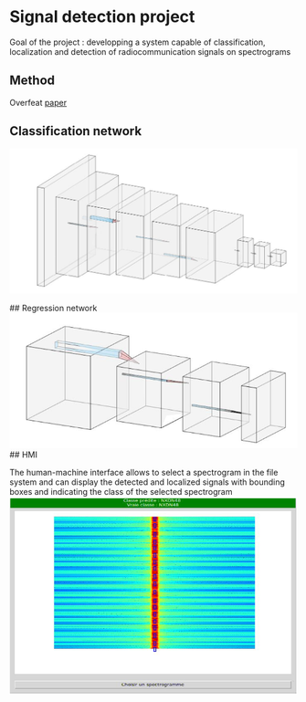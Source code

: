# Signal detection project
Goal of the project : developping a system capable of classification, localization and detection of
radiocommunication signals on spectrograms
## Method
Overfeat <a href="https://arxiv.org/pdf/1312.6229.pdf">paper</a>
## Classification network
<p align="center"><img src="img/classifier.png" style></img></p>
## Regression network
<img src = 'img\regressor.png'></img>
## HMI

The human-machine interface allows to select a spectrogram in the file system and can display the detected and localized signals with
bounding boxes and indicating the class of the selected spectrogram
<img src = 'img\hmi.png'></img>
